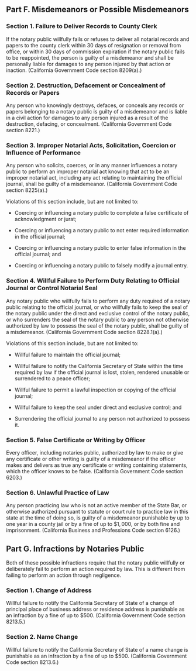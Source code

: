 ## Part F. Misdemeanors or Possible Misdemeanors

### Section 1. Failure to Deliver Records to County Clerk

If the notary public willfully fails or refuses to deliver all notarial records and papers to the county clerk within 30 days of resignation or removal from office, or within 30 days of commission expiration if the notary public fails to be reappointed, the person is guilty of a misdemeanor and shall be personally liable for damages to any person injured by that action or inaction. (California Government Code section 8209(a).)

### Section 2. Destruction, Defacement or Concealment of Records or Papers

Any person who knowingly destroys, defaces, or conceals any records or papers belonging to a notary public is guilty of a misdemeanor and is liable in a civil action for damages to any person injured as a result of the destruction, defacing, or concealment. (California Government Code section 8221.)

### Section 3. Improper Notarial Acts, Solicitation, Coercion or Influence of Performance

Any person who solicits, coerces, or in any manner influences a notary public to perform an improper notarial act knowing that act to be an improper notarial act, including any act relating to maintaining the official journal, shall be guilty of a misdemeanor. (California Government Code section 8225(a).)

Violations of this section include, but are not limited to:

- Coercing or influencing a notary public to complete a false certificate of acknowledgment or jurat;

- Coercing or influencing a notary public to not enter required information in the official journal;

- Coercing or influencing a notary public to enter false information in the official journal; and

- Coercing or influencing a notary public to falsely modify a journal entry.

### Section 4. Willful Failure to Perform Duty Relating to Official Journal or Control Notarial Seal

Any notary public who willfully fails to perform any duty required of a notary public relating to the official journal, or who willfully fails to keep the seal of the notary public under the direct and exclusive control of the notary public, or who surrenders the seal of the notary public to any person not otherwise authorized by law to possess the seal of the notary public, shall be guilty of a misdemeanor. (California Government Code section 8228.1(a).)

Violations of this section include, but are not limited to:

- Willful failure to maintain the official journal;

- Willful failure to notify the California Secretary of State within the time required by law if the official journal is lost, stolen, rendered unusable or surrendered to a peace officer;

- Willful failure to permit a lawful inspection or copying of the official journal;

- Willful failure to keep the seal under direct and exclusive control; and

- Surrendering the official journal to any person not authorized to possess it.

### Section 5. False Certificate or Writing by Officer

Every officer, including notaries public, authorized by law to make or give any certificate or other writing is guilty of a misdemeanor if the officer makes and delivers as true any certificate or writing containing statements, which the officer knows to be false. (California Government Code section 6203.)

### Section 6. Unlawful Practice of Law

Any person practicing law who is not an active member of the State Bar, or otherwise authorized pursuant to statute or court rule to practice law in this state at the time of doing so, is guilty of a misdemeanor punishable by up to one year in a county jail or by a fine of up to $\$ 1,000$, or by both fine and imprisonment. (California Business and Professions Code section 6126.)

## Part G. Infractions by Notaries Public

Both of these possible infractions require that the notary public willfully or deliberately fail to perform an action required by law. This is different from failing to perform an action through negligence.

### Section 1. Change of Address

Willful failure to notify the California Secretary of State of a change of principal place of business address or residence address is punishable as an infraction by a fine of up to $\$ 500$. (California Government Code section 8213.5.)

### Section 2. Name Change

Willful failure to notify the California Secretary of State of a name change is punishable as an infraction by a fine of up to $\$ 500$. (California Government Code section 8213.6.)